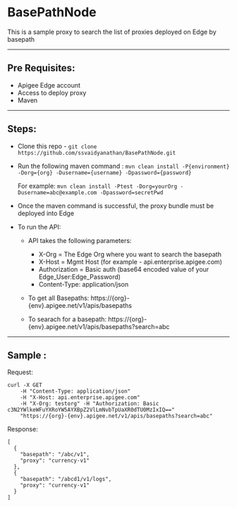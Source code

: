 # BasePathNode
This is a sample proxy to search the list of proxies deployed on Edge by basepath

----------------
Pre Requisites:
----------------
* Apigee Edge account
* Access to deploy proxy
* Maven

----------------
Steps:
----------------

* Clone this repo - `git clone https://github.com/ssvaidyanathan/BasePathNode.git`
* Run the following maven command :
	`mvn clean install -P{environment} -Dorg={org} -Dusername={username} -Dpassword={password}`

	For example:
		`mvn clean install -Ptest -Dorg=yourOrg -Dusername=abc@example.com -Dpassword=secretPwd`

* Once the maven command is successful, the proxy bundle must be deployed into Edge
* To run the API:
	* API takes the following parameters:
		* X-Org = The Edge Org where you want to search the basepath
		* X-Host = Mgmt Host (for example - api.enterprise.apigee.com)
		* Authorization = Basic auth (base64 encoded value of your Edge_User:Edge_Password)
		* Content-Type: application/json

	* To get all Basepaths:
		https://{org}-{env}.apigee.net/v1/apis/basepaths

	* To searach for a basepath:
		https://{org}-{env}.apigee.net/v1/apis/basepaths?search=abc

----------------
Sample :
----------------

Request:

```
curl -X GET 
	-H "Content-Type: application/json" 
	-H "X-Host: api.enterprise.apigee.com" 
	-H "X-Org: testorg" -H "Authorization: Basic c3N2YWlkeWFuYXRoYW5AYXBpZ2VlLmNvbTpUaXR0dTU0MzIxIQ=="  
	"https://{org}-{env}.apigee.net/v1/apis/basepaths?search=abc"
```

Response:

```
[
  {
    "basepath": "/abc/v1",
    "proxy": "currency-v1"
  },
  {
    "basepath": "/abcd1/v1/logs",
    "proxy": "currency-v1"
  }
]

```
